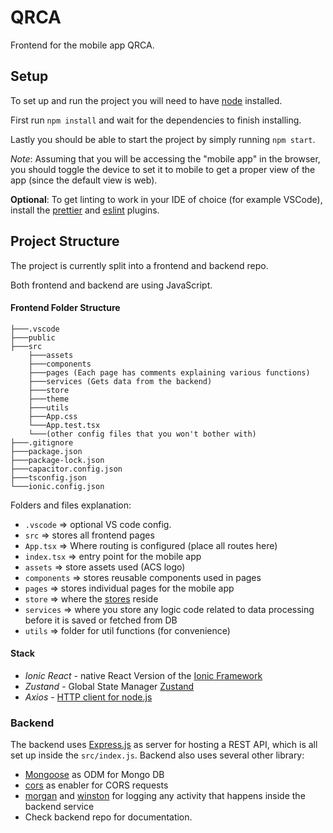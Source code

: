 # QRCA

Frontend for the mobile app QRCA.

## Setup

To set up and run the project you will need to have [node](https://nodejs.org/en/) installed.

First run `npm install` and wait for the dependencies to finish installing.

Lastly you should be able to start the project by simply running `npm start`.

_Note_: Assuming that you will be accessing the "mobile app" in the browser, you should toggle the device to set it to mobile to get a proper view of the app (since the default view is web).

**Optional**: To get linting to work in your IDE of choice (for example VSCode), install the [prettier](https://marketplace.visualstudio.com/items?itemName=esbenp.prettier-vscode) and [eslint](https://marketplace.visualstudio.com/items?itemName=dbaeumer.vscode-eslint) plugins.

## Project Structure

The project is currently split into a frontend and backend repo.

Both frontend and backend are using JavaScript.

#### Frontend Folder Structure

```
├───.vscode
├───public
├───src
    ├───assets
    ├───components
    ├───pages (Each page has comments explaining various functions)
    ├───services (Gets data from the backend)
    ├───store
    ├───theme
    ├───utils
    ├───App.css
    └───App.test.tsx
    └───(other config files that you won't bother with)
├───.gitignore
├───package.json
├───package-lock.json
├───capacitor.config.json
├───tsconfig.json
└───ionic.config.json
```

Folders and files explanation:

- `.vscode` => optional VS code config.
- `src` => stores all frontend pages
- `App.tsx` => Where routing is configured (place all routes here)
- `index.tsx` => entry point for the mobile app
- `assets` => store assets used (ACS logo)
- `components` => stores reusable components used in pages
- `pages` => stores individual pages for the mobile app
- `store` => where the [stores](https://github.com/pmndrs/zustand#first-create-a-store) reside
- `services` => where you store any logic code related to data processing before it is saved or fetched from DB
- `utils` => folder for util functions (for convenience)

#### Stack

- _Ionic React_ - native React Version of the [Ionic Framework](https://ionicframework.com/docs)
- _Zustand_ - Global State Manager [Zustand](https://github.com/pmndrs/zustand)
- _Axios_ - [HTTP client for node.js](https://axios-http.com/docs/intro)

### Backend

The backend uses [Express.js](https://expressjs.com/) as server for hosting a REST API, which is all set up inside the `src/index.js`.
Backend also uses several other library:

- [Mongoose](https://expressjs.com/) as ODM for Mongo DB
- [cors](https://www.npmjs.com/package/cors) as enabler for CORS requests
- [morgan](https://www.npmjs.com/package/morgan) and [winston](https://www.npmjs.com/package/winston) for logging any activity that happens inside the backend service
- Check backend repo for documentation.
